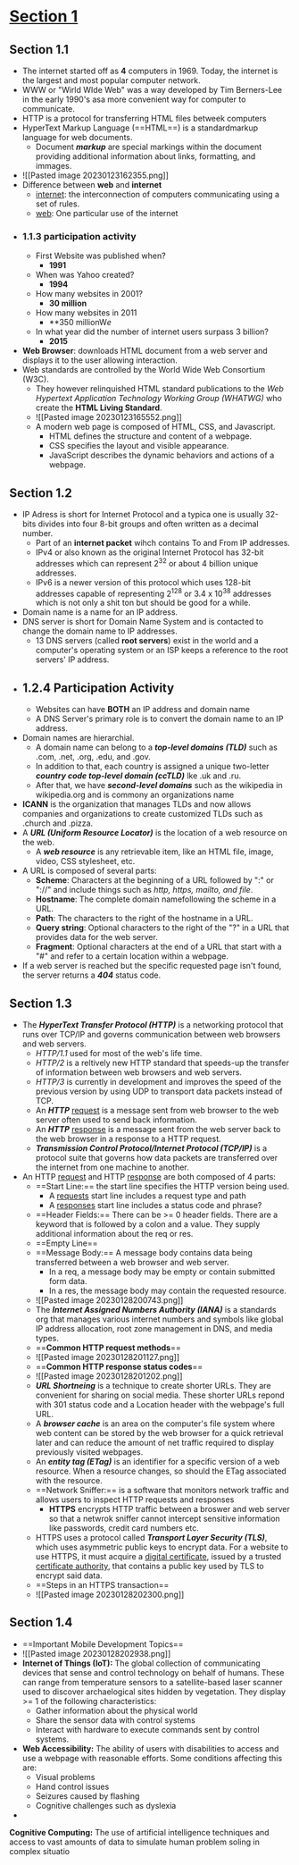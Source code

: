 # <u>Section 1</u>

## Section 1.1

- The internet started off as **4** computers in 1969. Today, the internet is the largest and most popular computer network.
- WWW or "Wirld WIde Web" was a way developed by Tim Berners-Lee in the early 1990's asa more convenient way for computer to communicate.
- HTTP is a protocol for transferring HTML files betweek computers
- HyperText Markup Language (==HTML==) is a standardmarkup language for web documents.
	- Document ***markup*** are special markings within the document providing additional information about links, formatting, and immages.
- ![[Pasted image 20230123162355.png]]
- Difference between **web** and **internet**
	- <u>internet</u>: the interconnection of computers communicating using a set of rules.
	- <u>web</u>: One particular use of the internet
- ### 1.1.3 participation activity
	- First Website was published when?
		- **1991**
	- When was Yahoo created?
		- **1994**
	- How many websites in 2001?
		- **30 million**
	- How many websites in 2011
		- **350 millionW*e*
	- In what year did the number of internet users surpass 3 billion?
		- **2015**
- **Web Browser**: downloads HTML document from a web server and displays it to the user allowing interaction.
- Web standards are controlled by the World Wide Web Consortium (W3C).
	- They however relinquished HTML standard publications to the *Web Hypertext Application Technology Working Group (WHATWG)* who create the **HTML Living Standard**.
	- ![[Pasted image 20230123165552.png]]
	- A modern web page is composed of HTML, CSS, and Javascript.
		- HTML defines the structure and content of a webpage.
		- CSS specifies the layout and visible appearance.
		- JavaScript describes the dynamic behaviors and actions of a webpage.

## Section 1.2

- IP Adress is short for Internet Protocol and a typica one is usually 32-bits divides into four 8-bit groups and often written as a decimal number.
	- Part of an **internet packet** wihch contains To and From IP addresses.
	- IPv4 or also known as the original Internet Protocol has 32-bit addresses which can represent 2<sup>32</sup> or about 4 billion unique addresses.
	- IPv6 is a newer version of this protocol which uses 128-bit addresses capable of representing 2<sup>128</sup> or 3.4 x 10<sup>38</sup> addresses which is not only a shit ton but should be good for a while.
- Domain name is a name for an IP address.
- DNS server is short for Domain Name System and is contacted to change the domain name to IP addresses.
	- 13 DNS servers (called **root servers**) exist in the world and a computer's operating system or an ISP keeps a reference to the root servers' IP address.
- ## 1.2.4 Participation Activity
	- Websites can have **BOTH** an IP address and domain name
	- A DNS Server's primary role is to convert the domain name to an IP address.
- Domain names are hierarchial. 
	- A domain name can belong to a ***top-level domains (TLD)*** such as .com, .net, .org, .edu, and .gov.
	- In addition to that, each country is assigned a unique two-letter ***country code top-level domain (ccTLD)*** lke .uk and .ru. 
	- After that, we have ***second-level domains*** such as the wikipedia in wikipedia.org and is commony an organizations name 
- **ICANN** is the organization that manages TLDs and now allows companies and organizations to create customized TLDs such as .church and .pizza.
- A ***URL (Uniform Resource Locator)*** is the location of a web resource on the web.
	- A ***web resource*** is any retrievable item, like an HTML file, image, video, CSS stylesheet, etc.
- A URL is composed of several parts:
	- **Scheme**: Characters at the beginning of a URL followed by ":" or "://" and include things such as *http, https, mailto, and file*.
	- **Hostname**: The complete domain namefollowing the scheme in a URL.
	- **Path**: The characters to the right of the hostname in a URL.
	- **Query string**: Optional characters to the right of the "?" in a URL that provides data for the web server.
	- **Fragment**: Optional characters at the end of a URL that start with a "#" and refer to a certain location within a webpage.
- If a web server is reached but the specific requested page isn't found, the server returns a ***404*** status code.
## Section 1.3

- The ***HyperText Transfer Protocol (HTTP)*** is a networking protocol that runs over TCP/IP and governs communication between web browsers and web servers.
	- *HTTP/1.1* used for most of the web's life time.
	- *HTTP/2* is a reltively new HTTP standard that speeds-up the transfer of information between web browsers and web servers.
	- *HTTP/3* is currently in development and improves the speed of the previous version by using UDP to transport data packets instead of TCP.
	- An ***HTTP*** <u>request</u> is a message sent from web browser to the web server often used to send back information.
	- An ***HTTP*** <u>response</u> is a message sent from the web server back to the web browser in a response to a HTTP request.
	- ***Transmission Control Protocol/Internet Protocol (TCP/IP)*** is a protocol suite that governs how data packets are transferred over the internet from one machine to another. 
- An HTTP <u>request</u> and HTTP <u>response</u> are both composed of 4 parts:
	- ==Start Line:== the start line specifies the HTTP version being used.
		- A <u>requests</u> start line includes a request type and path
		- A <u>responses</u> start line includes a status code and phrase?
	- ==Header Fields:== There can be >= 0 header fields. There are a keyword that is followed by a colon and a value. They supply additional information about the req or res.
	- ==Empty Line==
	- ==Message Body:== A message body contains data being transferred between a web browser and web server. 
		- In a req, a message body may be empty or contain submitted form data.
		- In a res, the message body may contain the requested resource.
	- ![[Pasted image 20230128200743.png]] 
	- The ***Internet Assigned Numbers Authority (IANA)*** is a standards org that manages various internet numbers and symbols like global IP address allocation, root zone management in DNS, and media types.
	- ==**Common HTTP request methods**==
	- ![[Pasted image 20230128201127.png]]
	- ==**Common HTTP response status codes**==
	- ![[Pasted image 20230128201202.png]]
	- ***URL Shortneing*** is a technique to create shorter URLs. They are convenient for sharing on social media. These shorter URLs repond with 301 status code and a Location header with the webpage's full URL.
	- A ***browser cache*** is an area on the computer's file system where web content can be stored by the web browser for a quick retrieval later and can reduce the amount of net traffic required to display previously visited webpages.
	- An ***entity tag (ETag)*** is an identifier for a specific version of a web resource. When a resource changes, so should the ETag associated with the resource.
	- ==Network Sniffer:== is a software that monitors network traffic and allows users to inspect HTTP requests and responses
		- **HTTPS** encrypts HTTP traffic between a broswer and web server so that a netwrok sniffer cannot intercept sensitive information like passwords, credit card numbers etc.
	- HTTPS uses a protocol called ***Transport Layer Security (TLS)***, which uses asymmetric public keys to encrypt data. For a website to use HTTPS, it must acquire a <u>digital certificate</u>, issued by a trusted <u>certificate authority</u>, that contains a public key used by TLS to encrypt said data.
	- ==Steps in an HTTPS transaction==
	- ![[Pasted image 20230128202300.png]]

## Section 1.4
- ==Important Mobile Development Topics==
- ![[Pasted image 20230128202938.png]]
- **Internet of Things (IoT):** The global collection of communicating devices that sense and control technology on behalf of humans. These can range from temperature sensors to a satellite-based laser scanner used to discover archaelogical sites hidden by vegetation. They display >= 1 of the following characteristics:
	- Gather information about the physical world
	- Share the sensor data with control systems
	- Interact with hardware to execute commands sent by control systems.
- **Web Accessibility:** The ability of users with disabilities to access and use a webpage with reasonable efforts. Some conditions affecting this are:
	- Visual problems
	- Hand control issues
	- Seizures caused by flashing
	- Cognitive challenges such as dyslexia
- 
**Cognitive Computing:** The use of artificial intelligence techniques and access to vast amounts of data to simulate human problem soling in complex situatio